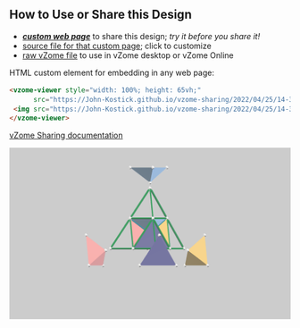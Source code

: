 
## How to Use or Share this Design

 - [***custom web page***][post] to share this design; *try it before you share it!*
 - [source file for that custom page][source]; click to customize
 - [raw vZome file][raw] to use in vZome desktop or vZome Online
 
 HTML custom element for embedding in any web page:
 ```html
<vzome-viewer style="width: 100%; height: 65vh;"
       src="https://John-Kostick.github.io/vzome-sharing/2022/04/25/14-38-48-Double-length-tetrahedron/Double-length-tetrahedron.vZome" >
  <img src="https://John-Kostick.github.io/vzome-sharing/2022/04/25/14-38-48-Double-length-tetrahedron/Double-length-tetrahedron.png" />
</vzome-viewer>
 ```

[vZome Sharing documentation](https://vzome.github.io/vzome/sharing.html#how-it-works)

![Image](<Double-length-tetrahedron.png>)


[post]: <https://John-Kostick.github.io/vzome-sharing/2022/04/25/Double-length-tetrahedron-14-38-48.html>
[source]: <https://github.com/John-Kostick/vzome-sharing/edit/main/_posts/2022-04-25-Double-length-tetrahedron-14-38-48.md>
[raw]: <https://raw.githubusercontent.com/John-Kostick/vzome-sharing/main/2022/04/25/14-38-48-Double-length-tetrahedron/Double-length-tetrahedron.vZome>